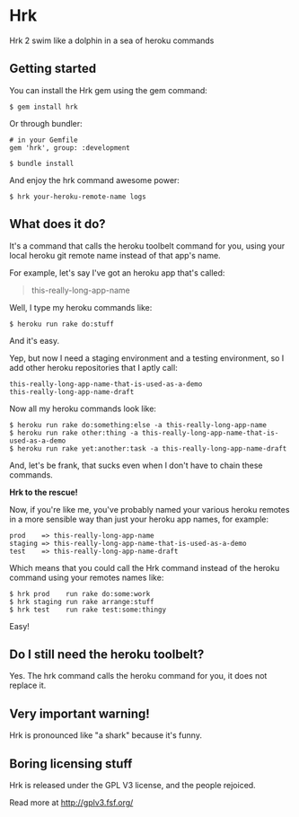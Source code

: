 # Hrk

Hrk 2 swim like a dolphin in a sea of heroku commands

## Getting started

You can install the Hrk gem using the gem command:

```
$ gem install hrk
```

Or through bundler:

```
# in your Gemfile
gem 'hrk', group: :development

$ bundle install
```

And enjoy the hrk command awesome power:
```
$ hrk your-heroku-remote-name logs
```


## What does it do?

It's a command that calls the heroku toolbelt command for you, using your local
heroku git remote name instead of that app's name.

For example, let's say I've got an heroku app that's called:

> this-really-long-app-name

Well, I type my heroku commands like:

```
$ heroku run rake do:stuff
```

And it's easy.

Yep, but now I need a staging environment and a testing environment, so I add
other heroku repositories that I aptly call:

```
this-really-long-app-name-that-is-used-as-a-demo
this-really-long-app-name-draft
```

Now all my heroku commands look like:

```
$ heroku run rake do:something:else -a this-really-long-app-name
$ heroku run rake other:thing -a this-really-long-app-name-that-is-used-as-a-demo
$ heroku run rake yet:another:task -a this-really-long-app-name-draft
```

And, let's be frank, that sucks even when I don't have to chain these commands.

**Hrk to the rescue!**

Now, if you're like me, you've probably named your various heroku remotes in a
more sensible way than just your heroku app names, for example:

```
prod    => this-really-long-app-name
staging => this-really-long-app-name-that-is-used-as-a-demo
test    => this-really-long-app-name-draft
```

Which means that you could call the Hrk command instead of the heroku command
using your remotes names like:

```
$ hrk prod    run rake do:some:work
$ hrk staging run rake arrange:stuff
$ hrk test    run rake test:some:thingy
```

Easy!

## Do I still need the heroku toolbelt?

Yes. The hrk command calls the heroku command for you, it does not replace it.

## Very important warning!

Hrk is pronounced like "a shark" because it's funny.

## Boring licensing stuff

Hrk is released under the GPL V3 license, and the people rejoiced.

Read more at http://gplv3.fsf.org/
